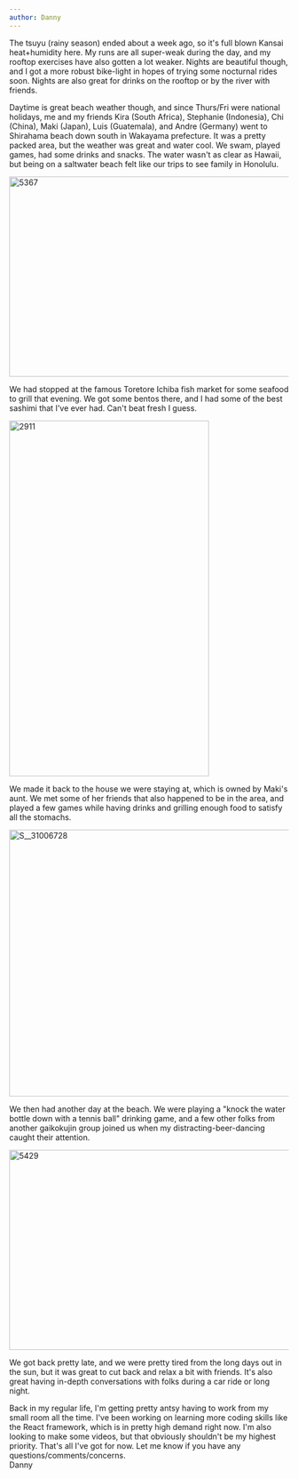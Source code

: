 ```yaml
---
author: Danny
---
```

The tsuyu (rainy season) ended about a week ago, so it's full blown Kansai heat+humidity here.  My runs are all super-weak during the day, and my rooftop exercises have also gotten a lot weaker.  Nights are beautiful though, and I got a more robust bike-light in hopes of trying some nocturnal rides soon.  Nights are also great for drinks on the rooftop or by the river with friends.

Daytime is great beach weather though, and since Thurs/Fri were national holidays, me and my friends Kira (South Africa), Stephanie (Indonesia), Chi (China), Maki (Japan), Luis (Guatemala), and Andre (Germany) went to Shirahama beach down south in Wakayama prefecture.  It was a pretty packed area, but the weather was great and water cool.  We swam, played games, had some drinks and snacks.  The water wasn't as clear as Hawaii, but being on a saltwater beach felt like our trips to see family in Honolulu.

<div class="center">
<a data-flickr-embed="true" href="https://www.flickr.com/photos/154842805@N03/52253228162/in/dateposted/" title="5367"><img src="https://live.staticflickr.com/65535/52253228162_1c8631d67b_z.jpg" width="640" height="360" alt="5367"></a><script async src="//embedr.flickr.com/assets/client-code.js" charset="utf-8"></script>
</div>

We had stopped at the famous Toretore Ichiba fish market for some seafood to grill that evening.  We got some bentos there, and I had some of the best sashimi that I've ever had.  Can't beat fresh I guess.

<div class="center">
<a data-flickr-embed="true" href="https://www.flickr.com/photos/154842805@N03/52254216288/in/photostream/" title="2911"><img src="https://live.staticflickr.com/65535/52254216288_05022fe828_z.jpg" width="360" height="640" alt="2911"></a><script async src="//embedr.flickr.com/assets/client-code.js" charset="utf-8"></script>
</div>

We made it back to the house we were staying at, which is owned by Maki's aunt.  We met some of her friends that also happened to be in the area, and played a few games while having drinks and grilling enough food to satisfy all the stomachs.

<div class="center">
<a data-flickr-embed="true" href="https://www.flickr.com/photos/154842805@N03/52254482724/in/photostream/" title="S__31006728"><img src="https://live.staticflickr.com/65535/52254482724_8192a28ffb_z.jpg" width="640" height="480" alt="S__31006728"></a><script async src="//embedr.flickr.com/assets/client-code.js" charset="utf-8"></script>
</div>

We then had another day at the beach.  We were playing a "knock the water bottle down with a tennis ball" drinking game, and a few other folks from another gaikokujin group joined us when my distracting-beer-dancing caught their attention.

<div class="center">
<a data-flickr-embed="true" href="https://www.flickr.com/photos/154842805@N03/52254216268/in/photostream/" title="5429"><img src="https://live.staticflickr.com/65535/52254216268_ac0e72a031_z.jpg" width="640" height="360" alt="5429"></a><script async src="//embedr.flickr.com/assets/client-code.js" charset="utf-8"></script>
</div>

We got back pretty late, and we were pretty tired from the long days out in the sun, but it was great to cut back and relax a bit with friends.  It's also great having in-depth conversations with folks during a car ride or long night.

Back in my regular life, I'm getting pretty antsy having to work from my small room all the time.  I've been working on learning more coding skills like the React framework, which is in pretty high demand right now.  I'm also looking to make some videos, but that obviously shouldn't be my highest priority.
That's all I've got for now.  Let me know if you have any questions/comments/concerns. \
Danny
